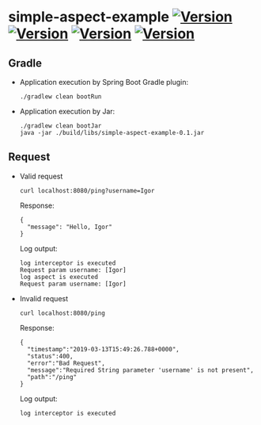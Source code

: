# simple-aspect-example [![Version](https://img.shields.io/badge/Version-0.1-color.svg)](https://github.com/igabaydulin/simple-aspect-example) [![Version](https://img.shields.io/badge/Java-OpenJDK%2011.0.1-dd0000.svg?logo=java)](https://jdk.java.net/11/) [![Version](https://img.shields.io/badge/Gradle-5.2.1-1ba8cb.svg)](https://docs.gradle.org/5.2.1/release-notes.html) [![Version](https://img.shields.io/badge/Spring%20Boot-2.1.3.RELEASE-color.svg)](https://github.com/spring-projects/spring-boot/releases/tag/v2.1.3.RELEASE)
## Gradle
* Application execution by Spring Boot Gradle plugin:
    ```
    ./gradlew clean bootRun
    ```
* Application execution by Jar:
    ```
    ./gradlew clean bootJar
    java -jar ./build/libs/simple-aspect-example-0.1.jar
    ```

## Request
* Valid request
    ```
    curl localhost:8080/ping?username=Igor
    ```
    Response:
    ```
    {
      "message": "Hello, Igor"
    }
    ```
    Log output:
    ```
    log interceptor is executed
    Request param username: [Igor]
    log aspect is executed
    Request param username: [Igor]
    ```

* Invalid request
    ```
    curl localhost:8080/ping
    ```
    Response:
    ```
    {
      "timestamp":"2019-03-13T15:49:26.788+0000",
      "status":400,
      "error":"Bad Request",
      "message":"Required String parameter 'username' is not present",
      "path":"/ping"
    }
    ```
    Log output:
    ```
    log interceptor is executed
    ```

